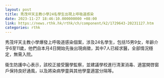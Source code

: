 ```yaml
---
layout: post
title: 秀茂坪天主教小學24名學生出現上呼吸道感染
date: 2023-11-27 18:46:10.000000000 +08:00
link: https://news.rthk.hk/rthk/ch/component/k2/1729643-20231127.htm
categories: rthk
---
```


秀茂坪天主教小學爆發上呼吸道感染個案，涉及24名學生，包括15男9女，年齡介乎6至11歲，他們自本月4日開始先後出現病徵，其中7人已經求醫，全部情況穩定，無需入院。

衞生防護中心表示，該校正接受醫學監察，並建議學校進行清潔消毒、適當開啓窗戶保持良好通風，以及將染病學童與其他學童適當分隔等。

